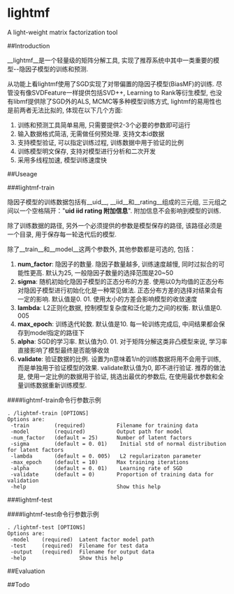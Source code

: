 # lightmf
A light-weight matrix factorization tool

##Introduction

__lightmf__是一个轻量级的矩阵分解工具, 实现了推荐系统中其中一类重要的模型--隐因子模型的训练和预测. 

从功能上看lightmf使用了SGD实现了对带偏置的隐因子模型(BiasMF)的训练. 
尽管没有像SVDFeature一样提供包括SVD++, Learning to Rank等衍生模型, 
也没有libmf提供除了SGD外的ALS, MCMC等多种模型训练方式, lightmf的易用性也是前两者无法比拟的, 体现在以下几个方面:

1.  训练和预测工具简单易用, 只需要提供2-3个必要的参数即可运行
2.  输入数据格式简洁, 无需做任何预处理. 支持文本id数据
3.  支持模型验证, 可以指定训练过程, 训练数据中用于验证的比例
4.  训练模型明文保存, 支持对模型进行分析和二次开发
5.  采用多线程加速, 模型训练速度快

##Useage

###lightmf-train

隐因子模型的训练数据包括有__uid__, __iid__和__rating__组成的三元组, 三元组之间以一个空格隔开："__uid iid rating 附加信息__". 
附加信息不会影响到模型的训练. 

除了训练数据的路径, 另外一个必须提供的参数是模型保存的路径, 该路径必须是一个目录, 用于保存每一轮迭代后的模型. 

除了__train__和__model__这两个参数外, 其他参数都是可选的, 包括：

1.  __num\_factor__: 隐因子的数量. 隐因子数量越多, 训练速度越慢, 同时过拟合的可能性更高. 默认为25, 一般隐因子数量的选择范围是20~50
2.  __sigma__: 随机初始化隐因子模型的正态分布的方差. 使用以0为均值的正态分布对隐因子模型进行初始化化是一种常见做法. 正态分布方差的选择对结果会有一定的影响. 默认值是0. 01. 使用太小的方差会影响模型的收敛速度
3.  __lambda__: L2正则化数据, 控制模型复杂度和泛化能力之间的权衡. 默认值是0. 005
4.  __max\_epoch__: 训练迭代轮数. 默认值是10. 每一轮训练完成后, 中间结果都会保存到model指定的路径下
5.  __alpha__: SGD的学习率. 默认值为0. 01. 对于矩阵分解这类非凸模型来说, 学习率直接影响了模型最终是否能够收敛
6.  __validate__: 验证数据的比例. 设置为n意味着1/n的训练数据将用不会用于训练, 而是单独用于验证模型的效果. validate默认值为0, 即不进行验证. 推荐的做法是, 使用一定比例的数据用于验证, 挑选出最优的参数后, 在使用最优参数和全量训练数据重新训练模型. 

####lightmf-train命令行参数示例

    . /lightmf-train [OPTIONS]
    Options are:
     -train        (required)          Filename for training data 
     -model        (required)          Output path for model 
     -num_factor   (default = 25)      Number of latent factors 
     -sigma        (default = 0. 01)    Initial std of normal distribution for latent factors 
     -lambda       (default = 0. 005)   L2 regularizaton parameter 
     -max_epoch    (default = 10)      Max training iterations 
     -alpha        (default = 0. 01)    Learning rate of SGD 
     -validate     (default = 0)       Proportion of training data for validation 
     -help                             Show this help 


###lightmf-test

####lightmf-test命令行参数示例

    . /lightmf-test [OPTIONS]
    Options are:
     -model    (required)  Latent factor model path 
     -test     (required)  Filename for test data 
     -output   (required)  Filename for output data 
     -help                 Show this help 

##Evaluation


##Todo



